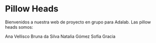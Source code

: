 # Pillow Heads

Bienvenidos a nuestra web de proyecto en grupo para Adalab. Las pillow heads somos:

Ana Vellisco
Bruna da Silva
Natalia Gómez
Sofía Gracia
